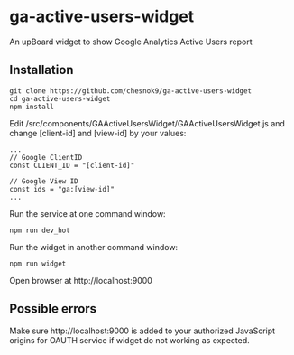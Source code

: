 # ga-active-users-widget

An upBoard widget to show Google Analytics Active Users report

## Installation

```
git clone https://github.com/chesnok9/ga-active-users-widget
cd ga-active-users-widget
npm install
```

Edit /src/components/GAActiveUsersWidget/GAActiveUsersWidget.js and change [client-id] and [view-id] by your values:
```
...
// Google ClientID
const CLIENT_ID = "[client-id]"

// Google View ID
const ids = "ga:[view-id]"
...
```

Run the service at one command window:
```
npm run dev_hot
```

Run the widget in another command window:
```
npm run widget
```

Open browser at http://localhost:9000

## Possible errors

Make sure http://localhost:9000 is added to your authorized JavaScript origins for OAUTH service if widget do not working as expected.